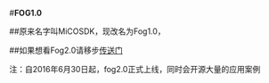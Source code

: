
#**FOG1.0**

##原来名字叫MiCOSDK，现改名为Fog1.0，

##如果想看Fog2.0请移步[传送门](https://github.com/mxchipSDK/Fog2.0)

注：自2016年6月30日起，fog2.0正式上线，同时会开源大量的应用案例



